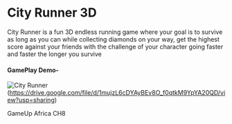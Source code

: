 # City Runner 3D

City Runner is a fun 3D endless running game where your goal is to survive as long as you can while collecting diamonds on your way, get the highest score against your friends with the challenge of your character going faster and faster the longer you survive

#### GamePlay Demo-
![City Runner](https://user-images.githubusercontent.com/43764423/197536440-f1f09803-0c5f-46eb-b4e0-bd3afe21d34b.jpg)(https://drive.google.com/file/d/1mujzL6cDYAyBEv8O_f0qtkM9YpYA20QD/view?usp=sharing)

 GameUp Africa CH8
 

